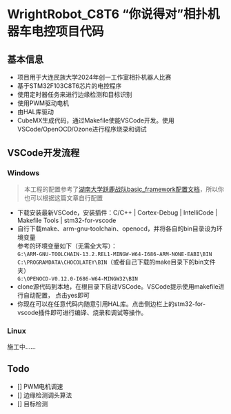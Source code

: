 # WrightRobot_C8T6 “你说得对”相扑机器车电控项目代码
## 基本信息  
- 项目用于大连民族大学2024年创一工作室相扑机器人比赛
- 基于STM32F103C8T6芯片的电控程序
- 使用定时器任务来进行边缘检测和目标识别
- 使用PWM驱动电机
- 由HAL库驱动
- CubeMX生成代码，通过Makefile使能VSCode开发。使用VSCode/OpenOCD/Ozone进行程序烧录和调试
## VSCode开发流程
### Windows
> 本工程的配置参考了[湖南大学跃鹿战队basic_framework配置文档](https://gitee.com/hnuyuelurm/basic_framework/blob/master/.Doc/VSCode+Ozone%E4%BD%BF%E7%94%A8%E6%96%B9%E6%B3%95.md)，所以你也可以根据这篇文章自行配置  
- 下载安装最新VSCode，安装插件：C/C++ | Cortex-Debug | IntelliCode | Makefile Tools | stm32-for-vscode 
- 自行下载make、arm-gnu-toolchain、openocd，并将各自的bin目录设为环境变量  
参考的环境变量如下（无需全大写）：  
`G:\ARM-GNU-TOOLCHAIN-13.2.REL1-MINGW-W64-I686-ARM-NONE-EABI\BIN`  
`C:\PROGRAMDATA\CHOCOLATEY\BIN`（或者自己下载的make目录下的bin文件夹）  
`G:\OPENOCD-V0.12.0-I686-W64-MINGW32\BIN`
- clone源代码到本地，在根目录下启动VSCode。VSCode提示使用makefile进行自动配置，
点击yes即可
- 你现在可以在任意代码内随意引用HAL库。点击侧边栏上的stm32-for-vscode插件即可进行编译、烧录和调试等操作。
### Linux
施工中……
## Todo
- [] PWM电机调速
- [] 边缘检测调头算法
- [] 目标检测